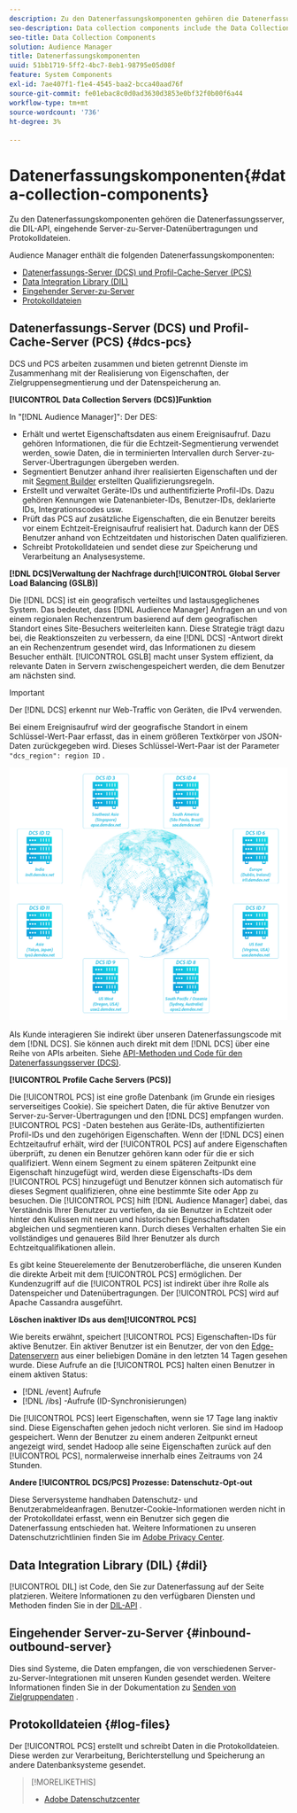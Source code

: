 ```yaml
---
description: Zu den Datenerfassungskomponenten gehören die Datenerfassungsserver, die DIL-API, eingehende Server-zu-Server-Datenübertragungen und Protokolldateien.
seo-description: Data collection components include the Data Collection Servers, the DIL API, inbound server-to-server data transfers, and log files.
seo-title: Data Collection Components
solution: Audience Manager
title: Datenerfassungskomponenten
uuid: 51bb1719-5ff2-4bc7-8eb1-98795e05d08f
feature: System Components
exl-id: 7ae407f1-f1e4-4545-baa2-bcca40aad76f
source-git-commit: fe01ebac8c0d0ad3630d3853e0bf32f0b00f6a44
workflow-type: tm+mt
source-wordcount: '736'
ht-degree: 3%

---
```


# Datenerfassungskomponenten{#data-collection-components}

Zu den Datenerfassungskomponenten gehören die Datenerfassungsserver, die DIL-API, eingehende Server-zu-Server-Datenübertragungen und Protokolldateien.

<!-- 

c_compcollect.xml

 -->

Audience Manager enthält die folgenden Datenerfassungskomponenten:

* [Datenerfassungs-Server (DCS) und Profil-Cache-Server (PCS)](../../reference/system-components/components-data-collection.md#dcs-pcs)
* [Data Integration Library (DIL)](../../reference/system-components/components-data-collection.md#dil)
* [ Eingehender Server-zu-Server](../../reference/system-components/components-data-collection.md#inbound-outbound-server)
* [Protokolldateien](../../reference/system-components/components-data-collection.md#log-files)

## Datenerfassungs-Server (DCS) und Profil-Cache-Server (PCS) {#dcs-pcs}

DCS und PCS arbeiten zusammen und bieten getrennt Dienste im Zusammenhang mit der Realisierung von Eigenschaften, der Zielgruppensegmentierung und der Datenspeicherung an.

**[!UICONTROL Data Collection Servers (DCS)]Funktion**

In &quot;[!DNL Audience Manager]&quot;: Der DES:

* Erhält und wertet Eigenschaftsdaten aus einem Ereignisaufruf. Dazu gehören Informationen, die für die Echtzeit-Segmentierung verwendet werden, sowie Daten, die in terminierten Intervallen durch Server-zu-Server-Übertragungen übergeben werden.
* Segmentiert Benutzer anhand ihrer realisierten Eigenschaften und der mit [Segment Builder](../../features/segments/segment-builder.md) erstellten Qualifizierungsregeln.
* Erstellt und verwaltet Geräte-IDs und authentifizierte Profil-IDs. Dazu gehören Kennungen wie Datenanbieter-IDs, Benutzer-IDs, deklarierte IDs, Integrationscodes usw.
* Prüft das PCS auf zusätzliche Eigenschaften, die ein Benutzer bereits vor einem Echtzeit-Ereignisaufruf realisiert hat. Dadurch kann der DES Benutzer anhand von Echtzeitdaten und historischen Daten qualifizieren.
* Schreibt Protokolldateien und sendet diese zur Speicherung und Verarbeitung an Analysesysteme.

**[!DNL DCS]Verwaltung der Nachfrage durch[!UICONTROL Global Server Load Balancing (GSLB)]**

Die [!DNL DCS] ist ein geografisch verteiltes und lastausgeglichenes System. Das bedeutet, dass [!DNL Audience Manager] Anfragen an und von einem regionalen Rechenzentrum basierend auf dem geografischen Standort eines Site-Besuchers weiterleiten kann. Diese Strategie trägt dazu bei, die Reaktionszeiten zu verbessern, da eine [!DNL DCS] -Antwort direkt an ein Rechenzentrum gesendet wird, das Informationen zu diesem Besucher enthält. [!UICONTROL GSLB] macht unser System effizient, da relevante Daten in Servern zwischengespeichert werden, die dem Benutzer am nächsten sind.

>[!IMPORTANT]
>
>Der [!DNL DCS] erkennt nur Web-Traffic von Geräten, die IPv4 verwenden.

Bei einem Ereignisaufruf wird der geografische Standort in einem Schlüssel-Wert-Paar erfasst, das in einem größeren Textkörper von JSON-Daten zurückgegeben wird. Dieses Schlüssel-Wert-Paar ist der Parameter `"dcs_region": region ID` .

![](assets/dcs-map.png)

Als Kunde interagieren Sie indirekt über unseren Datenerfassungscode mit dem [!DNL DCS]. Sie können auch direkt mit dem [!DNL DCS] über eine Reihe von APIs arbeiten. Siehe [API-Methoden und Code für den Datenerfassungsserver (DCS)](../../api/dcs-intro/dcs-event-calls/dcs-event-calls.md).

**[!UICONTROL Profile Cache Servers (PCS)]**

Die [!UICONTROL PCS] ist eine große Datenbank (im Grunde ein riesiges serverseitiges Cookie). Sie speichert Daten, die für aktive Benutzer von Server-zu-Server-Übertragungen und den [!DNL DCS] empfangen wurden. [!UICONTROL PCS] -Daten bestehen aus Geräte-IDs, authentifizierten Profil-IDs und den zugehörigen Eigenschaften. Wenn der [!DNL DCS] einen Echtzeitaufruf erhält, wird der [!UICONTROL PCS] auf andere Eigenschaften überprüft, zu denen ein Benutzer gehören kann oder für die er sich qualifiziert. Wenn einem Segment zu einem späteren Zeitpunkt eine Eigenschaft hinzugefügt wird, werden diese Eigenschafts-IDs dem [!UICONTROL PCS] hinzugefügt und Benutzer können sich automatisch für dieses Segment qualifizieren, ohne eine bestimmte Site oder App zu besuchen. Die [!UICONTROL PCS] hilft [!DNL Audience Manager] dabei, das Verständnis Ihrer Benutzer zu vertiefen, da sie Benutzer in Echtzeit oder hinter den Kulissen mit neuen und historischen Eigenschaftsdaten abgleichen und segmentieren kann. Durch dieses Verhalten erhalten Sie ein vollständiges und genaueres Bild Ihrer Benutzer als durch Echtzeitqualifikationen allein.

Es gibt keine Steuerelemente der Benutzeroberfläche, die unseren Kunden die direkte Arbeit mit dem [!UICONTROL PCS] ermöglichen. Der Kundenzugriff auf die [!UICONTROL PCS] ist indirekt über ihre Rolle als Datenspeicher und Datenübertragungen. Der [!UICONTROL PCS] wird auf Apache Cassandra ausgeführt.

**Löschen inaktiver IDs aus dem[!UICONTROL PCS]**

Wie bereits erwähnt, speichert [!UICONTROL PCS] Eigenschaften-IDs für aktive Benutzer. Ein aktiver Benutzer ist ein Benutzer, der von den [Edge-Datenservern](../../reference/system-components/components-edge.md) aus einer beliebigen Domäne in den letzten 14 Tagen gesehen wurde. Diese Aufrufe an die [!UICONTROL PCS] halten einen Benutzer in einem aktiven Status:

* [!DNL /event] Aufrufe
* [!DNL /ibs] -Aufrufe (ID-Synchronisierungen)

<!-- 

Removed /dpm calls from the bulleted list. /dpm calls have been deprecated.

 -->

Die [!UICONTROL PCS] leert Eigenschaften, wenn sie 17 Tage lang inaktiv sind. Diese Eigenschaften gehen jedoch nicht verloren. Sie sind im Hadoop gespeichert. Wenn der Benutzer zu einem anderen Zeitpunkt erneut angezeigt wird, sendet Hadoop alle seine Eigenschaften zurück auf den [!UICONTROL PCS], normalerweise innerhalb eines Zeitraums von 24 Stunden.

**Andere [!UICONTROL DCS/PCS] Prozesse: Datenschutz-Opt-out**

Diese Serversysteme handhaben Datenschutz- und Benutzerabmeldeanfragen. Benutzer-Cookie-Informationen werden nicht in der Protokolldatei erfasst, wenn ein Benutzer sich gegen die Datenerfassung entschieden hat. Weitere Informationen zu unseren Datenschutzrichtlinien finden Sie im [Adobe Privacy Center](https://www.adobe.com/de/privacy/advertising-services.html).

## Data Integration Library (DIL) {#dil}

[!UICONTROL DIL] ist Code, den Sie zur Datenerfassung auf der Seite platzieren. Weitere Informationen zu den verfügbaren Diensten und Methoden finden Sie in der [DIL-API](../../dil/dil-overview.md) .

## Eingehender Server-zu-Server {#inbound-outbound-server}

Dies sind Systeme, die Daten empfangen, die von verschiedenen Server-zu-Server-Integrationen mit unseren Kunden gesendet werden. Weitere Informationen finden Sie in der Dokumentation zu [Senden von Zielgruppendaten](/help/using/integration/sending-audience-data/real-time-data-integration/real-time-tech-specs.md) .

## Protokolldateien {#log-files}

Der [!UICONTROL PCS] erstellt und schreibt Daten in die Protokolldateien. Diese werden zur Verarbeitung, Berichterstellung und Speicherung an andere Datenbanksysteme gesendet.

>[!MORELIKETHIS]
>
>* [Adobe Datenschutzcenter](https://www.adobe.com/de/privacy.html)
